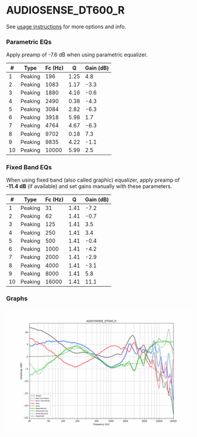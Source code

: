 # AUDIOSENSE_DT600_R
See [usage instructions](https://github.com/jaakkopasanen/AutoEq#usage) for more options and info.

### Parametric EQs
Apply preamp of -7.6 dB when using parametric equalizer.

|   # | Type    |   Fc (Hz) |    Q |   Gain (dB) |
|-----|---------|-----------|------|-------------|
|   1 | Peaking |       196 | 1.25 |         4.8 |
|   2 | Peaking |      1083 | 1.17 |        -3.3 |
|   3 | Peaking |      1880 | 4.16 |        -0.6 |
|   4 | Peaking |      2490 | 0.38 |        -4.3 |
|   5 | Peaking |      3084 | 2.82 |        -6.3 |
|   6 | Peaking |      3918 | 5.98 |         1.7 |
|   7 | Peaking |      4764 | 4.67 |        -6.3 |
|   8 | Peaking |      9702 | 0.18 |         7.3 |
|   9 | Peaking |      9835 | 4.22 |        -1.1 |
|  10 | Peaking |     10000 | 5.99 |         2.5 |

### Fixed Band EQs
When using fixed band (also called graphic) equalizer, apply preamp of **-11.4 dB** (if available) and set gains manually with these parameters.

|   # | Type    |   Fc (Hz) |    Q |   Gain (dB) |
|-----|---------|-----------|------|-------------|
|   1 | Peaking |        31 | 1.41 |        -7.2 |
|   2 | Peaking |        62 | 1.41 |        -0.7 |
|   3 | Peaking |       125 | 1.41 |         3.5 |
|   4 | Peaking |       250 | 1.41 |         3.4 |
|   5 | Peaking |       500 | 1.41 |        -0.4 |
|   6 | Peaking |      1000 | 1.41 |        -4.2 |
|   7 | Peaking |      2000 | 1.41 |        -2.9 |
|   8 | Peaking |      4000 | 1.41 |        -3.1 |
|   9 | Peaking |      8000 | 1.41 |         5.8 |
|  10 | Peaking |     16000 | 1.41 |        11.1 |

### Graphs
![](./AUDIOSENSE_DT600_R.png)

